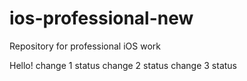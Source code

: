 # ios-professional-new
Repository for professional iOS work

Hello!
change 1 status
change 2 status
change 3 status
